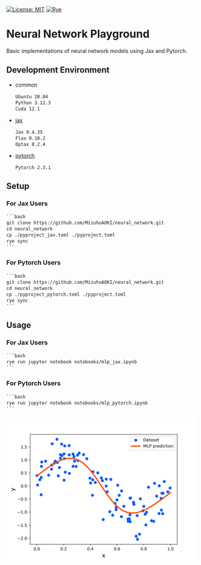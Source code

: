 [![License: MIT](https://img.shields.io/badge/License-MIT-blue.svg)](https://opensource.org/licenses/MIT)
[![Rye](https://img.shields.io/endpoint?url=https://raw.githubusercontent.com/astral-sh/rye/main/artwork/badge.json)](https://rye.astral.sh)

# Neural Network Playground
Basic implementations of neural network models using Jax and Pytorch.

## Development Environment

- common
    ```
    Ubuntu 20.04
    Python 3.12.3
    Cuda 12.1
    ```
- [jax](https://jax.readthedocs.io/en/latest/index.html)
    ```
    Jax 0.4.35
    Flax 0.10.2
    Optax 0.2.4
    ```
- [pytorch](https://pytorch.org/)
    ```
    Pytorch 2.3.1
    ```

## Setup

### For Jax Users
    ```bash
    git clone https://github.com/MizuhoAOKI/neural_network.git
    cd neural_network
    cp ./pyproject_jax.toml ./pyproject.toml
    rye sync
    ```

### For Pytorch Users
    ```bash
    git clone https://github.com/MizuhoAOKI/neural_network.git
    cd neural_network
    cp ./pyproject_pytorch.toml ./pyproject.toml
    rye sync
    ```

## Usage

### For Jax Users
    ```bash
    rye run jupyter notebook notebooks/mlp_jax.ipynb
    ```

### For Pytorch Users
    ```bash
    rye run jupyter notebook notebooks/mlp_pytorch.ipynb
    ```

<img src="./media/mlp.png" width="500" />
